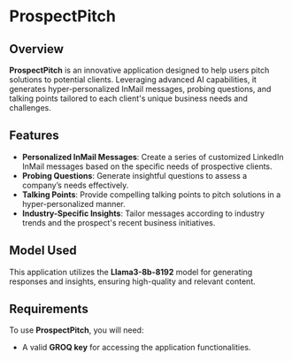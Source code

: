# ProspectPitch

## Overview
**ProspectPitch** is an innovative application designed to help users pitch solutions to potential clients. Leveraging advanced AI capabilities, it generates hyper-personalized InMail messages, probing questions, and talking points tailored to each client's unique business needs and challenges.

## Features
- **Personalized InMail Messages**: Create a series of customized LinkedIn InMail messages based on the specific needs of prospective clients.
- **Probing Questions**: Generate insightful questions to assess a company’s needs effectively.
- **Talking Points**: Provide compelling talking points to pitch solutions in a hyper-personalized manner.
- **Industry-Specific Insights**: Tailor messages according to industry trends and the prospect's recent business initiatives.

## Model Used
This application utilizes the **Llama3-8b-8192** model for generating responses and insights, ensuring high-quality and relevant content.

## Requirements
To use **ProspectPitch**, you will need:
- A valid **GROQ key** for accessing the application functionalities.

